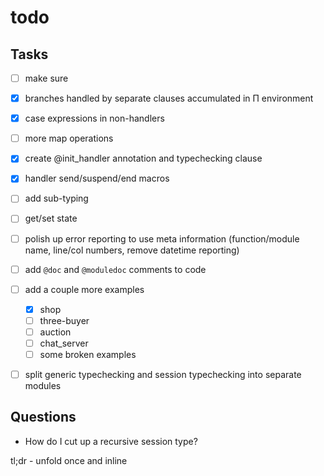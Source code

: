 # todo

## Tasks

- [ ] make sure 

- [x] branches handled by separate clauses accumulated in Π environment
- [x] case expressions in non-handlers
- [ ] more map operations

- [x] create @init_handler annotation and typechecking clause
- [x] handler send/suspend/end macros
- [ ] add sub-typing
- [ ] get/set state

- [ ] polish up error reporting to use meta information (function/module name, line/col numbers, remove datetime reporting)
- [ ] add `@doc` and `@moduledoc` comments to code
- [ ] add a couple more examples
  - [x] shop
  - [ ] three-buyer
  - [ ] auction
  - [ ] chat_server
  - [ ] some broken examples
- [ ] split generic typechecking and session typechecking into separate modules



## Questions

- How do I cut up a recursive session type? 

tl;dr - unfold once and inline


